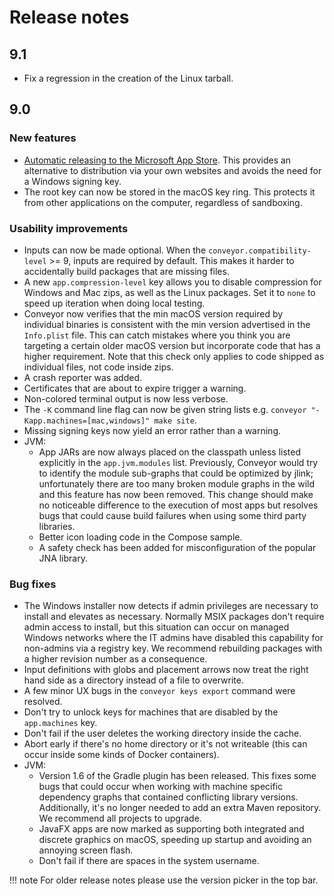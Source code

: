 # Release notes

## 9.1

* Fix a regression in the creation of the Linux tarball.

## 9.0

### New features

* [Automatic releasing to the Microsoft App Store](configs/windows.md#release-to-the-microsoft-store). This provides an alternative to 
  distribution via your own websites and avoids the need for a Windows signing key.
* The root key can now be stored in the macOS key ring. This protects it from other applications on the computer, regardless of sandboxing.

### Usability improvements

* Inputs can now be made optional. When the `conveyor.compatibility-level` >= 9, inputs are required by default. This makes it harder to
  accidentally build packages that are missing files.
* A new `app.compression-level` key allows you to disable compression for Windows and Mac zips, as well as the Linux packages. Set it to
  `none` to speed up iteration when doing local testing.
* Conveyor now verifies that the min macOS version required by individual binaries is consistent with the min version advertised in the
  `Info.plist` file. This can catch mistakes where you think you are targeting a certain older macOS version but incorporate code that
  has a higher requirement. Note that this check only applies to code shipped as individual files, not code inside zips.
* A crash reporter was added.
* Certificates that are about to expire trigger a warning.
* Non-colored terminal output is now less verbose.
* The `-K` command line flag can now be given string lists e.g. `conveyor "-Kapp.machines=[mac,windows]" make site`.
* Missing signing keys now yield an error rather than a warning.
* JVM: 
    * App JARs are now always placed on the classpath unless listed explicitly in the `app.jvm.modules` list. Previously, Conveyor would
      try to identify the module sub-graphs that could be optimized by jlink; unfortunately there are too many broken module graphs in the wild
      and this feature has now been removed. This change should make no noticeable difference to the execution of most apps but resolves bugs
      that could cause build failures when using some third party libraries.
    * Better icon loading code in the Compose sample.
    * A safety check has been added for misconfiguration of the popular JNA library.

### Bug fixes

* The Windows installer now detects if admin privileges are necessary to install and elevates as necessary. Normally MSIX packages don't
  require admin access to install, but this situation can occur on managed Windows networks where the IT admins have disabled this 
  capability for non-admins via a registry key. We recommend rebuilding packages with a higher revision number as a consequence.
* Input definitions with globs and placement arrows now treat the right hand side as a directory instead of a file to overwrite.
* A few minor UX bugs in the `conveyor keys export` command were resolved.
* Don't try to unlock keys for machines that are disabled by the `app.machines` key.
* Don't fail if the user deletes the working directory inside the cache.
* Abort early if there's no home directory or it's not writeable (this can occur inside some kinds of Docker containers).
* JVM: 
    * Version 1.6 of the Gradle plugin has been released. This fixes some bugs that could occur when working with machine specific 
      dependency graphs that contained conflicting library versions. Additionally, it's no longer needed to add an extra Maven repository.
      We recommend all projects to upgrade.
    * JavaFX apps are now marked as supporting both integrated and discrete graphics on macOS, speeding up startup and avoiding an
      annoying screen flash.
    * Don't fail if there are spaces in the system username.

!!! note 
    For older release notes please use the version picker in the top bar.
